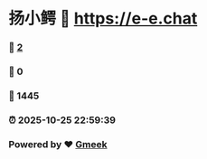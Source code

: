 # 扬小鳄 :link: https://e-e.chat 
### :page_facing_up: [2](https://e-e.chat/tag.html) 
### :speech_balloon: 0 
### :hibiscus: 1445 
### :alarm_clock: 2025-10-25 22:59:39 
### Powered by :heart: [Gmeek](https://github.com/Meekdai/Gmeek)
